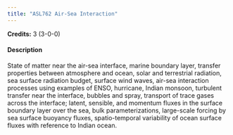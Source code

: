 ```yaml
---
title: "ASL762 Air-Sea Interaction"
---
```

**Credits:** 3 (3-0-0)

#### Description
State of matter near the air-sea interface, marine boundary layer, transfer properties between atmosphere and ocean, solar and terrestrial radiation, sea surface radiation budget, surface wind waves, air-sea interaction processes using examples of ENSO, hurricane, Indian monsoon, turbulent transfer near the interface, bubbles and spray, transport of trace gases across the interface; latent, sensible, and momentum fluxes in the surface boundary layer over the sea, bulk parameterizations, large-scale forcing by sea surface buoyancy fluxes, spatio-temporal variability of ocean surface fluxes with reference to Indian ocean.